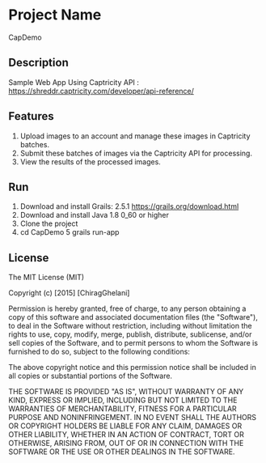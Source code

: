 # Project Name

CapDemo

## Description

Sample Web App Using Captricity API : https://shreddr.captricity.com/developer/api-reference/

## Features
1. Upload images to an account and manage these images in Captricity batches.
2. Submit these batches of images via the Captricity API for processing.
3. View the results of the processed images.

## Run 

1. Download and install Grails: 2.5.1 https://grails.org/download.html
2. Download and install Java 1.8 0_60 or higher
3. Clone the project 
4. cd CapDemo
5  grails run-app

## License

The MIT License (MIT)

Copyright (c) [2015] [ChiragGhelani]

Permission is hereby granted, free of charge, to any person obtaining a copy
of this software and associated documentation files (the "Software"), to deal
in the Software without restriction, including without limitation the rights
to use, copy, modify, merge, publish, distribute, sublicense, and/or sell
copies of the Software, and to permit persons to whom the Software is
furnished to do so, subject to the following conditions:

The above copyright notice and this permission notice shall be included in all
copies or substantial portions of the Software.

THE SOFTWARE IS PROVIDED "AS IS", WITHOUT WARRANTY OF ANY KIND, EXPRESS OR
IMPLIED, INCLUDING BUT NOT LIMITED TO THE WARRANTIES OF MERCHANTABILITY,
FITNESS FOR A PARTICULAR PURPOSE AND NONINFRINGEMENT. IN NO EVENT SHALL THE
AUTHORS OR COPYRIGHT HOLDERS BE LIABLE FOR ANY CLAIM, DAMAGES OR OTHER
LIABILITY, WHETHER IN AN ACTION OF CONTRACT, TORT OR OTHERWISE, ARISING FROM,
OUT OF OR IN CONNECTION WITH THE SOFTWARE OR THE USE OR OTHER DEALINGS IN THE
SOFTWARE.